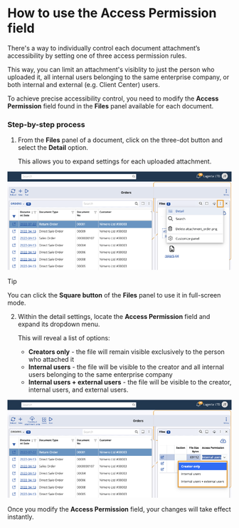 # How to use the Access Permission field

There's a way to individually control each document attachment’s accessibility by setting one of three access permission rules. 

This way, you can limit an attachment's visiblity to just the person who uploaded it, all internal users belonging to the same enterprise company, or both internal and external (e.g. Client Center) users.

To achieve precise accessibility control, you need to modify the **Access Permission** field found in the **Files** panel available for each document.

### Step-by-step process

1. From the **Files** panel of a document, click on the three-dot button and select the **Detail** option.

   This allows you to expand settings for each uploaded attachment.

![picture](pictures/three_dots.png)

> [!TIP]
> You can click the **Square button** of the **Files** panel to use it in full-screen mode.

2. Within the detail settings, locate the **Access Permission** field and expand its dropdown menu.

   This will reveal a list of options:

   * **Creators only** - the file will remain visible exclusively to the person who attached it
   * **Internal users** - the file will be visible to the creator and all internal users belonging to the same enterprise company
   * **Internal users + external users** - the file will be visible to the creator, internal users, and external users.

![picture](pictures/per_access_options.png)
 
Once you modify the **Access Permission** field, your changes will take effect instantly.
